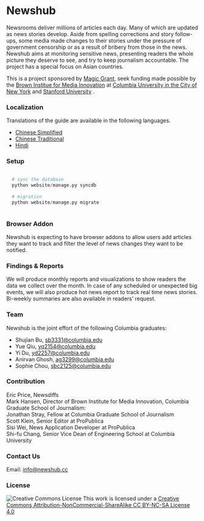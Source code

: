 # Newshub

Newsrooms deliver millions of articles each day. Many of which are updated as news stories develop. Aside from spelling corrections and story follow-ups, some media made changes to their stories under the pressure of government censorship or as a result of bribery from those in the news. Newshub aims at monitoring sensitive news, presenting readers the whole picture they deserve to see, and try to keep journalism accountable. The project has a special focus on Asian countries. 

This is a project sponsored by [Magic Grant](http://brown.stanford.edu/magic), seek funding made possible by the [Brown Institue for Media Innovation](http://brown.columbia.edu/) at [Columbia University in the City of New York](http://www.columbia.edu/) and [Stanford University](http://www.stanford.edu/) . <br/>


### Localization

Translations of the guide are available in the following languages. 
* [Chinese Simplified](https://github.com/shujianbu/newshub/README-zhCN.md)
* [Chinese Traditional](https://github.com/shujianbu/newshub/README-zhTW.md)
* [Hindi](https://github.com/shujianbu/newshub/README-Hindi.md)

### Setup 

```Python
  
  # sync the database
  python website/manage.py syncdb 
  
  # migration
  python website/manage.py migrate  
  
```

### Browser Addon 

Newshub is expecting to have browser addons to allow users add articles they want to track and filter the level of news changes they want to be notified. 


### Findings & Reports 

We will produce monthly reports and visualizations to show readers the data we collect over the month. In case of any scheduled or unexpected big events, we will also produce hot news report to track real time news stories. Bi-weekly summaries are also available in readers’ request. 

### Team 

Newshub is the joint effort of the following Columbia graduates:

* Shujian Bu, sb3331@columbia.edu
* Yue Qiu, yq2154@columbia.edu 
* Yi Du, yd2257@columbia.edu 
* Anirvan Ghosh, ag3299@columbia.edu
* Sophie Chou, sbc2125@columbia.edu


### Contribution 

Eric Price, Newsdiffs <br/>
Mark Hansen, Director of Brown Institute for Media Innovation, Columbia Graduate School of Journalism: <br/>
Jonathan Stray, Fellow at Columbia Graduate School of Journalism<br/>
Scott Klein, Senior Editor at ProPublica<br/>
Sisi Wei, News Application Developer at ProPublica <br/>
Shi-fu Chang, Senior Vice Dean of Engineering School at Columbia University<br/>


### Contact Us

Email: info@newshub.cc


### License
![Creative Commons License](http://i.creativecommons.org/l/by-nc-sa/3.0/88x31.png)
This work is licensed under a [Creative Commons Attribution-NonCommercial-ShareAlike CC BY-NC-SA License 4.0](http://creativecommons.org/licenses/by-nc-sa/4.0/)




